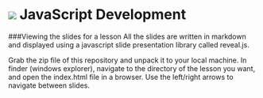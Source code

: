 # ![](https://ga-dash.s3.amazonaws.com/production/assets/logo-9f88ae6c9c3871690e33280fcf557f33.png) JavaScript Development

###Viewing the slides for a lesson
All the slides are written in markdown and displayed using a javascript slide presentation library called reveal.js.

Grab the zip file of this repository and unpack it to your local machine.  In finder (windows explorer), navigate to the directory of the lesson you want, and open the index.html file in a browser. Use the left/right arrows to navigate between slides.
